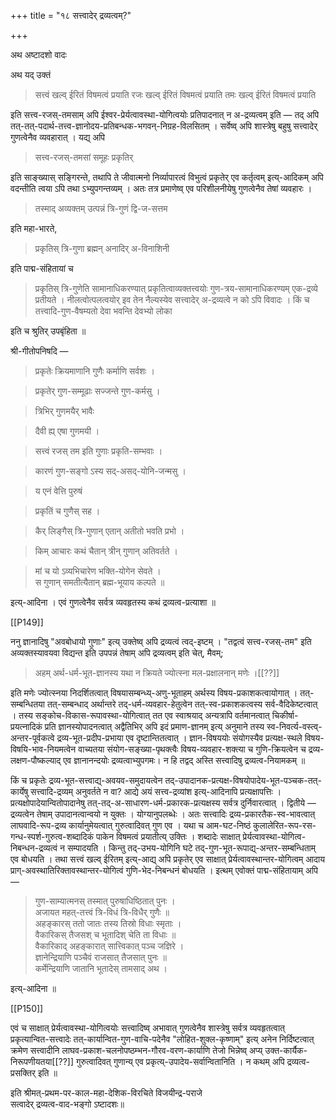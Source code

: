 +++
title = "१८ सत्त्वादेर् द्रव्यत्वम्?"

+++

अथ अष्टादशो वादः

अथ यद् उक्तं 

> सत्त्वं खल्व् ईरितं विषमत्वं प्रयाति रजः खल्व् ईरितं विषमत्वं प्रयाति तमः खल्व् ईरितं विषमत्वं प्रयाति

इति सत्त्व-रजस्-तमसाम् अपि ईश्वर-प्रेर्यत्वावस्था-योगित्वयोः प्रतिपादनात् न अ-द्रव्यत्वम् इति — तद् अपि तत्-तत्-पदार्थ-तत्त्व-ज्ञानोदय-प्रतिबन्धक-भगवन्-निग्रह-विलसितम् । सर्वेष्व् अपि शास्त्रेषु बहुषु सत्त्वादेर् गुणत्वेनैव व्यवहारात् । यद्य् अपि 

> सत्त्व-रजस्-तमसां समूहः प्रकृतिर्

इति साङ्ख्यास् सङ्गिरन्ते, तथापि ते जीवात्मनो निर्व्यापारत्वं विभुत्वं प्रकृतेर् एव कर्तृत्वम् इत्य्-आदिकम् अपि वदन्तीति त्वया ऽपि तथा ऽभ्युपगन्तव्यम् । अतः तत्र प्रमाणेष्व् एव परिशीलनीयेषु गुणत्वेनैव तेषां व्यवहारः । 

> तस्माद् अव्यक्तम् उत्पन्नं त्रि-गुणं द्वि-ज-सत्तम

इति महा-भारते, 

> प्रकृतिस् त्रि-गुणा ब्रह्मन् अनादिर् अ-विनाशिनी

इति पाद्म-संहितायां च 

> प्रकृतिस् त्रि-गुणेति सामानाधिकरण्यात् प्रकृतित्वाव्यक्तत्त्वयोः गुण-त्रय-सामानाधिकरण्यम् एक-द्रव्ये प्रतीयते । नीलत्वोत्पलत्वयोर् इव तेन नैल्यस्येव सत्त्वादेर् अ-द्रव्यत्वे न को ऽपि विवादः । किं च तत्त्वादि-गुण-वैषम्यतो देवा भवन्ति देवभ्यो लोका 

इति च श्रुतिर् उपबृंहिता ॥

श्री-गीतोपनिषदि —

> प्रकृतेः क्रियमाणानि गुणैः कर्माणि सर्वशः । 

> प्रकृतेर् गुण-सम्मूढाः सज्जन्ते गुण-कर्मसु । 

> त्रिभिर् गुणमयैर् भावैः 

> दैवी ह्य् एषा गुणमयी । 

> सत्त्वं रजस् तम इति गुणाः प्रकृति-सम्भवाः । 

> कारणं गुण-सङ्गो ऽस्य सद्-असद्-योनि-जन्मसु । 

> य एनं वेत्ति पुरुषं 

> प्रकृतिं च गुणैस् सह । 

> कैर् लिङ्गैस् त्रि-गुणान् एतान् अतीतो भवति प्रभो । 

> किम् आचारः कथं चैतान् त्रीन् गुणान् अतिवर्तते । 

> मां च यो ऽव्यभिचारेण भक्ति-योगेन सेवते ।  
स गुणान् समतीत्यैतान् ब्रह्म-भूयाय कल्पते ॥

इत्य्-आदिना । एवं गुणत्वेनैव सर्वत्र व्यवहृतस्य कथं द्रव्यत्व-प्रत्याशा ॥

[[P149]]

ननु ज्ञानादिषु "अवबोधायो गुणाः" इत्य् उक्तेष्व् अपि द्रव्यत्वं त्वद्-इष्टम् । "तद्वत्वं सत्त्व-रजस्-तम" इति अव्यक्तस्यावयवा विद्यन्त इति उपपन्नं तेषाम् अपि द्रव्यत्वम् इति चेत्, मैवम्; 

> अहम् अर्थ-धर्म-भूत-ज्ञानस्य यथा न क्रियते ज्योत्स्ना मल-प्रक्षालनान् मणेः ।[[??]]

इति मणेः ज्योत्स्नया निदर्शितत्वात् विषयासम्बन्ध्य्-अणु-भूताहम् अर्थस्य विषय-प्रकाशकत्वायोगात् । तत्-सम्बन्धितया तत्-सम्बन्धाद् अर्थान्तरे तद्-धर्म-व्यवहार-हेतुत्वेन तत्-स्व-प्रकाशकत्वस्य सर्व-वैदिकेष्टत्वात् । तस्य सङ्कोच-विकास-रूपावस्था-योगित्वात् तत एव स्वाश्रयाद् अन्यत्रापि वर्तमानत्वात् चिकीर्षा-प्रयत्नादिकं प्रति ज्ञानस्योपादनत्वात् अद्वैतिभिर् अपि इदं प्रमाण-ज्ञानम् इत्य् अनुमाने तस्य स्व-निवर्त्य-वस्त्व्-अन्तर-पूर्वकत्वे द्रव्य-भूत-प्रदीप-प्रभाया एव दृष्टान्तितत्वात् । ज्ञान-विषययोः संयोगस्यैव प्रत्यक्ष-स्थले विषय-विषयि-भाव-नियमत्वेन वाच्यतया संयोग-सङ्ख्या-पृथक्त्वैः विषय-व्यवहार-शक्त्या च गुणि-क्रियत्वेन च द्रव्य-लक्षण-पौष्कल्याद् एव ज्ञानानन्दयोः द्रव्यत्वाभ्युपगमः। न हि तद्वद् अस्ति सत्त्वादिषु द्रव्यत्व-नियामकम् ॥

किं च प्रकृतेः द्रव्य-भूत-सत्त्वाद्य्-अवयव-समुदायत्वेन तद्-उपादानक-प्रत्यक्ष-विषयोपादेय-भूत-पञ्चक-तत्-कार्येषु सत्त्वादि-द्रव्यम् अनुवर्तते न वा? आद्ये अयं सत्त्व-द्रव्यांश इत्य्-आदिनापि प्रत्यक्षापत्तिः । प्रत्यक्षोपादेयान्वितोपादानेषु तत्-तद्-अ-साधारण-धर्म-प्रकारक-प्रत्यक्षस्य सर्वत्र दुर्निवारत्वात् । द्वितीये — द्रव्यत्वेन तेषाम् उपादानत्वान्वयो न युक्तः । योग्यानुपलब्धेः । अतः सत्त्वादिः द्रव्य-प्रकारतैक-स्व-भावत्वात् लाघवादि-रूप-द्रव्य कार्यानुमेयत्वात् गुरुत्वादिवत् गुण एव । यथा च आम-घट-निष्ठं कुलालेरित-रूप-रस-गन्ध-स्पर्श-गुरुत्व-शब्दादिकं पाकेन विषमत्वं प्रयातीत्य् उक्तिः । शब्दादेः साक्षात् प्रेर्यत्वावस्था-योगित्व-निबन्धन-द्रव्यत्वं न सम्पादयति । किन्तु तद्-उभय-योगिनि घटे तद्-गुण-भूत-रूपाद्य्-अन्तर-सम्बन्धिताम् एव बोधयति । तथा सत्त्वं खल्व् ईरितम् इत्य्-आद्य् अपि प्रकृतेर् एव साक्षात् प्रेर्यत्वावस्थान्तर-योगित्वम् आदाय प्राग्-अवस्थातिरिक्तावस्थान्तर-योगित्वं गुणि-भेद-निबन्धनं बोधयति । इत्थम् एवोक्तं पाद्म-संहितायाम् अपि —

> गुण-साम्यात्मनस् तस्मात् पुरुषाधिष्ठितात् पुनः ।  
अजायत महत्-तत्त्वं त्रि-विधं त्रि-विधैर् गुणैः ॥  
अहङ्कारस् ततो जातः तस्य तिस्रो विधाः स्मृताः ।  
वैकारिकस् तैजसश् च भूतादिश् चेति ता विधाः ॥  
वैकारिकाद् अहङ्कारात् सात्त्विकात् पञ्च जज्ञिरे ।  
ज्ञानेन्द्रियाणि पञ्चैवं राजसात् तैजसात् पुनः ॥  
कर्मेन्द्रियाणि जातानि भूतादेस् तामसाद् अथ ।

इत्य्-आदिना ॥

[[P150]]

एवं च साक्षात् प्रेर्यत्वावस्था-योगित्वयोः सत्त्वादिष्व् अभावात् गुणत्वेनैव शास्त्रेषु सर्वत्र व्यवहृतत्वात् प्रकृत्यान्वित-सत्त्वादेः तत्-कार्यान्वित-गुण-वाचि-पदेनैव "लोहित-शुक्ल-कृष्णाम्" इत्य् अनेन निर्दिष्टत्वात् क्रमेण सत्त्वादीनि लाघव-प्रकाश-चलनोपष्ठम्भन-गौरव-वरण-कार्याणि तेजो भिन्नेष्व् अप्य् उक्त-कार्यैक-निरूपणीयतया[[??]] गुरुत्वादिवत् गुणान्य् एव प्रकृत्य्-उपादेय-सर्वान्वितानिति । न कथम् अपि द्रव्यत्व-प्रसक्तिर् इति ॥

इति श्रीमत्-प्रथम-पर-काल-महा-देशिक-विरचिते विजयीन्द्र-पराजे  
सत्वादेर् द्रव्यत्व-वाद-भङ्गो ऽष्टादशः॥